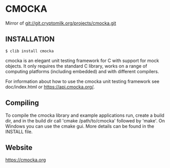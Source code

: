 CMOCKA
======

Mirror of [git://git.cryptomilk.org/projects/cmocka.git](git://git.cryptomilk.org/projects/cmocka.git)

INSTALLATION
------------

    $ clib install cmocka

cmocka is an elegant unit testing framework for C with support for mock
objects. It only requires the standard C library, works on a range of computing
platforms (including embedded) and with different compilers.

For information about how to use the cmocka unit testing framework see
doc/index.html or https://api.cmocka.org/.

Compiling
---------

To compile the cmocka library and example applications run, create a build dir,
and in the build dir call 'cmake /path/to/cmocka' followed by 'make'. On
Windows you can use the cmake gui. More details can be found in the INSTALL file.

Website
-------

https://cmocka.org
